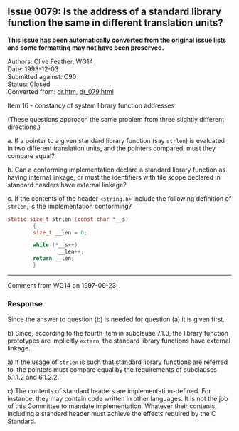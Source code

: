 ## Issue 0079: Is the address of a standard library function the same in different translation units?

**This issue has been automatically converted from the original issue lists and some formatting may not have been preserved.**

Authors: Clive Feather, WG14  
Date: 1993-12-03  
Submitted against: C90  
Status: Closed  
Converted from: [dr.htm](https://www.open-std.org/jtc1/sc22/wg14/www/docs/dr.htm), [dr_079.html](https://www.open-std.org/jtc1/sc22/wg14/www/docs/dr_079.html)

Item 16 \- constancy of system library function addresses

(These questions approach the same problem from three slightly different
directions.)

a. If a pointer to a given standard library function (say `strlen`) is evaluated
in two different translation units, and the pointers compared, must they compare
equal?

b. Can a conforming implementation declare a standard library function as having
internal linkage, or must the identifiers with file scope declared in standard
headers have external linkage?

c. If the contents of the header `<string.h>` include the following definition
of `strlen`, is the implementation conforming?

```c
static size_t strlen (const char *__s)
        {
        size_t __len = 0;

        while (*__s++)
                __len++;
        return __len;
        }
```

---

Comment from WG14 on 1997-09-23:

### Response

Since the answer to question (b) is needed for question (a) it is given first.

b) Since, according to the fourth item in subclause 7.1.3, the library function
prototypes are implicitly `extern`, the standard library functions have external
linkage.

a) If the usage of `strlen` is such that standard library functions are referred
to, the pointers must compare equal by the requirements of subclauses 5.1.1.2
and 6.1.2.2.

c) The contents of standard headers are implementation-defined. For instance,
they may contain code written in other languages. It is not the job of this
Committee to mandate implementation. Whatever their contents, including a
standard header must achieve the effects required by the C Standard.
